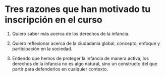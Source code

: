 # Tres razones que han motivado tu inscripción en el curso

1. Quiero saber más acerca de los derechos de la infancia.

2. Quiero reflexionar acerca de la ciudadanía global, concepto, enfoque y participación en la sociedad.

3. Entiendo que hemos de proteger la infancia de manera activa, los derechos de la infancia no es algo natural, sino un constructo del que partir para defenderlos en cualquier contexto.

